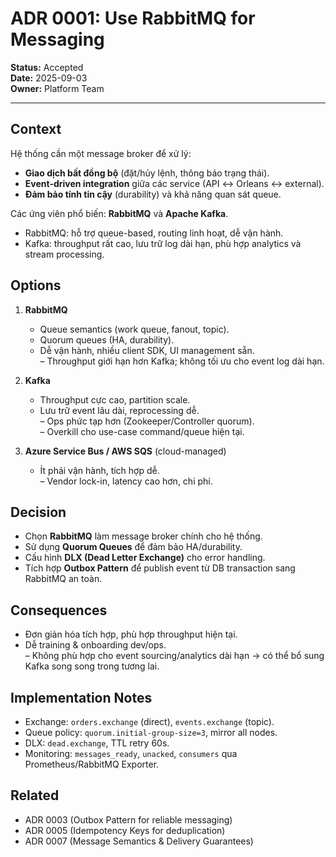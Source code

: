 # ADR 0001: Use RabbitMQ for Messaging

**Status:** Accepted  
**Date:** 2025-09-03  
**Owner:** Platform Team

---

## Context
Hệ thống cần một message broker để xử lý:
- **Giao dịch bất đồng bộ** (đặt/hủy lệnh, thông báo trạng thái).  
- **Event-driven integration** giữa các service (API ↔ Orleans ↔ external).  
- **Đảm bảo tính tin cậy** (durability) và khả năng quan sát queue.  

Các ứng viên phổ biến: **RabbitMQ** và **Apache Kafka**.  

- RabbitMQ: hỗ trợ queue-based, routing linh hoạt, dễ vận hành.  
- Kafka: throughput rất cao, lưu trữ log dài hạn, phù hợp analytics và stream processing.  

## Options
1. **RabbitMQ**  
   + Queue semantics (work queue, fanout, topic).  
   + Quorum queues (HA, durability).  
   + Dễ vận hành, nhiều client SDK, UI management sẵn.  
   – Throughput giới hạn hơn Kafka; không tối ưu cho event log dài hạn.  

2. **Kafka**  
   + Throughput cực cao, partition scale.  
   + Lưu trữ event lâu dài, reprocessing dễ.  
   – Ops phức tạp hơn (Zookeeper/Controller quorum).  
   – Overkill cho use-case command/queue hiện tại.  

3. **Azure Service Bus / AWS SQS** (cloud-managed)  
   + Ít phải vận hành, tích hợp dễ.  
   – Vendor lock-in, latency cao hơn, chi phí.  

## Decision
- Chọn **RabbitMQ** làm message broker chính cho hệ thống.  
- Sử dụng **Quorum Queues** để đảm bảo HA/durability.  
- Cấu hình **DLX (Dead Letter Exchange)** cho error handling.  
- Tích hợp **Outbox Pattern** để publish event từ DB transaction sang RabbitMQ an toàn.  

## Consequences
+ Đơn giản hóa tích hợp, phù hợp throughput hiện tại.  
+ Dễ training & onboarding dev/ops.  
– Không phù hợp cho event sourcing/analytics dài hạn → có thể bổ sung Kafka song song trong tương lai.  

## Implementation Notes
- Exchange: `orders.exchange` (direct), `events.exchange` (topic).  
- Queue policy: `quorum.initial-group-size=3`, mirror all nodes.  
- DLX: `dead.exchange`, TTL retry 60s.  
- Monitoring: `messages_ready`, `unacked`, `consumers` qua Prometheus/RabbitMQ Exporter.  

## Related
- ADR 0003 (Outbox Pattern for reliable messaging)  
- ADR 0005 (Idempotency Keys for deduplication)  
- ADR 0007 (Message Semantics & Delivery Guarantees)
